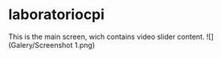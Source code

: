 # laboratoriocpi

This is the main screen, wich contains video slider content.
![](Galery/Screenshot 1.png)
